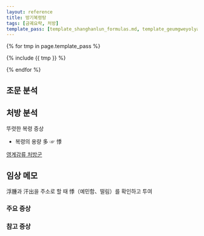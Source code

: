 ```yaml
---
layout: reference
title: 방기복령탕
tags: [금궤요략, 처방]
template_pass: [template_shanghanlun_formulas.md, template_geumgweyolyag_formulas.md, template_etc_formulas.md]
---
```


{% for tmp in page.template_pass %}

{% include {{ tmp }} %}

{% endfor %}

## 조문 분석


## 처방 분석

뚜렷한 복령 증상
* 복령의 용량 多 ☞ 悸

<i class="fa fa-external-link-alt"></i> [영계감류 처방군]( {{site.baseurl}}/lecture/2018/03/처방군_영계감류 )

## 임상 메모

浮腫과 汗出을 주소로 할 때 悸（예민함、떨림）를 확인하고 투여

### 주요 증상


### 참고 증상

